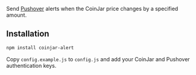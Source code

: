 Send [Pushover](https://pushover.net/) alerts when the CoinJar price changes by a specified amount.

Installation
------------

```bash
npm install coinjar-alert
```

Copy `config.example.js` to `config.js` and add your CoinJar and Pushover authentication keys.

